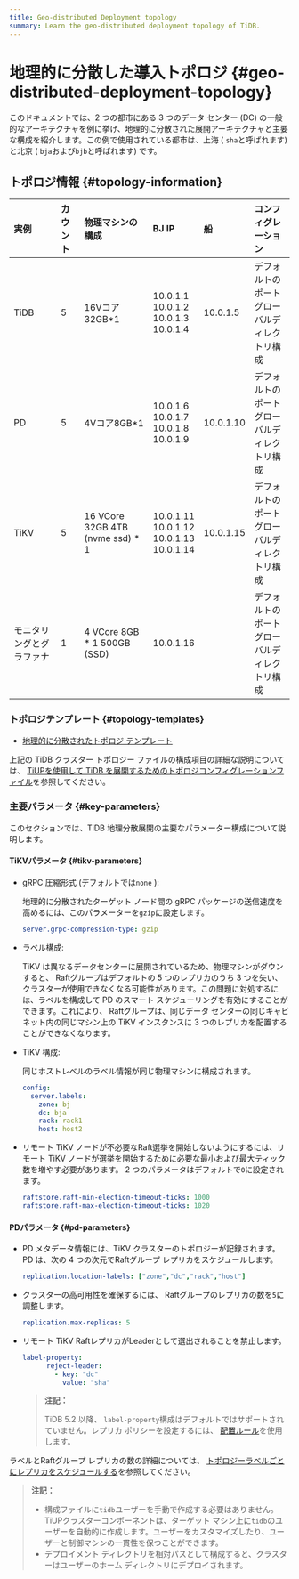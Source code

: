 ```yaml
---
title: Geo-distributed Deployment topology
summary: Learn the geo-distributed deployment topology of TiDB.
---
```


# 地理的に分散した導入トポロジ {#geo-distributed-deployment-topology}

このドキュメントでは、2 つの都市にある 3 つのデータ センター (DC) の一般的なアーキテクチャを例に挙げ、地理的に分散された展開アーキテクチャと主要な構成を紹介します。この例で使用されている都市は、上海 ( `sha`と呼ばれます) と北京 ( `bja`および`bjb`と呼ばれます) です。

## トポロジ情報 {#topology-information}

| 実例           | カウント | 物理マシンの構成                         | BJ IP                                                  | 船         | コンフィグレーション                  |
| :----------- | :--- | :------------------------------- | :----------------------------------------------------- | :-------- | :-------------------------- |
| TiDB         | 5    | 16Vコア 32GB*1                     | 10.0.1.1<br/> 10.0.1.2<br/> 10.0.1.3<br/> 10.0.1.4     | 10.0.1.5  | デフォルトのポート<br/>グローバルディレクトリ構成 |
| PD           | 5    | 4Vコア8GB*1                        | 10.0.1.6<br/> 10.0.1.7<br/> 10.0.1.8<br/> 10.0.1.9     | 10.0.1.10 | デフォルトのポート<br/>グローバルディレクトリ構成 |
| TiKV         | 5    | 16 VCore 32GB 4TB (nvme ssd) * 1 | 10.0.1.11<br/> 10.0.1.12<br/> 10.0.1.13<br/> 10.0.1.14 | 10.0.1.15 | デフォルトのポート<br/>グローバルディレクトリ構成 |
| モニタリングとグラファナ | 1    | 4 VCore 8GB * 1 500GB (SSD)      | 10.0.1.16                                              |           | デフォルトのポート<br/>グローバルディレクトリ構成 |

### トポロジテンプレート {#topology-templates}

-   [地理的に分散されたトポロジ テンプレート](https://github.com/pingcap/docs/blob/master/config-templates/geo-redundancy-deployment.yaml)

上記の TiDB クラスター トポロジー ファイルの構成項目の詳細な説明については、 [TiUPを使用して TiDB を展開するためのトポロジコンフィグレーションファイル](/tiup/tiup-cluster-topology-reference.md)を参照してください。

### 主要パラメータ {#key-parameters}

このセクションでは、TiDB 地理分散展開の主要なパラメーター構成について説明します。

#### TiKVパラメータ {#tikv-parameters}

-   gRPC 圧縮形式 (デフォルトでは`none` ):

    地理的に分散されたターゲット ノード間の gRPC パッケージの送信速度を高めるには、このパラメーターを`gzip`に設定します。

    ```yaml
    server.grpc-compression-type: gzip
    ```

-   ラベル構成:

    TiKV は異なるデータセンターに展開されているため、物理マシンがダウンすると、 Raftグループはデフォルトの 5 つのレプリカのうち 3 つを失い、クラスターが使用できなくなる可能性があります。この問題に対処するには、ラベルを構成して PD のスマート スケジューリングを有効にすることができます。これにより、 Raftグループは、同じデータ センターの同じキャビネット内の同じマシン上の TiKV インスタンスに 3 つのレプリカを配置することができなくなります。

-   TiKV 構成:

    同じホストレベルのラベル情報が同じ物理マシンに構成されます。

    ```yaml
    config:
      server.labels:
        zone: bj
        dc: bja
        rack: rack1
        host: host2
    ```

-   リモート TiKV ノードが不必要なRaft選挙を開始しないようにするには、リモート TiKV ノードが選挙を開始するために必要な最小および最大ティック数を増やす必要があります。 2 つのパラメータはデフォルトで`0`に設定されます。

    ```yaml
    raftstore.raft-min-election-timeout-ticks: 1000
    raftstore.raft-max-election-timeout-ticks: 1020
    ```

#### PDパラメータ {#pd-parameters}

-   PD メタデータ情報には、TiKV クラスターのトポロジーが記録されます。 PD は、次の 4 つの次元でRaftグループ レプリカをスケジュールします。

    ```yaml
    replication.location-labels: ["zone","dc","rack","host"]
    ```

-   クラスターの高可用性を確保するには、 Raftグループのレプリカの数を`5`に調整します。

    ```yaml
    replication.max-replicas: 5
    ```

-   リモート TiKV RaftレプリカがLeaderとして選出されることを禁止します。

    ```yaml
    label-property:
          reject-leader:
            - key: "dc"
              value: "sha"
    ```

    > **注記：**
    >
    > TiDB 5.2 以降、 `label-property`構成はデフォルトではサポートされていません。レプリカ ポリシーを設定するには、 [配置ルール](/configure-placement-rules.md)を使用します。

ラベルとRaftグループ レプリカの数の詳細については、 [トポロジーラベルごとにレプリカをスケジュールする](/schedule-replicas-by-topology-labels.md)を参照してください。

> **注記：**
>
> -   構成ファイルに`tidb`ユーザーを手動で作成する必要はありません。 TiUPクラスターコンポーネントは、ターゲット マシン上に`tidb`のユーザーを自動的に作成します。ユーザーをカスタマイズしたり、ユーザーと制御マシンの一貫性を保つことができます。
> -   デプロイメント ディレクトリを相対パスとして構成すると、クラスターはユーザーのホーム ディレクトリにデプロイされます。
